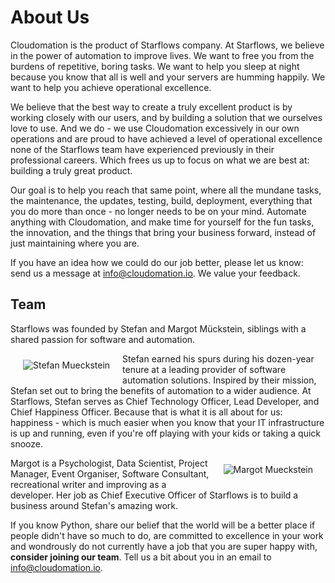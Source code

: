 # About Us

Cloudomation is the product of Starflows company. At Starflows, we believe in the power of automation to improve lives. We want to free you from the burdens of repetitive, boring tasks. We want to help you sleep at night because you know that all is well and your servers are humming happily. We want to help you achieve operational excellence.

We believe that the best way to create a truly excellent product is by working closely with our users, and by building a solution that we ourselves love to use. And we do - we use Cloudomation excessively in our own operations and are proud to have achieved a level of operational excellence none of the Starflows team have experienced previously in their professional careers. Which frees us up to focus on what we are best at: building a truly great product.

Our goal is to help you reach that same point, where all the mundane tasks, the maintenance, the updates, testing, build, deployment, everything that you do more than once - no longer needs to be on your mind. Automate anything with Cloudomation, and make time for yourself for the fun tasks, the innovation, and the things that bring your business forward, instead of just maintaining where you are.

If you have an idea how we could do our job better, please let us know: send us a message at [info@cloudomation.io](mailto:info@cloudomation.io). We value your feedback.

## Team
Starflows was founded by Stefan and Margot Mückstein, siblings with a shared passion for software and automation.

<img src="/sitedata/images/Stefan_kleiner.png" alt="Stefan Mueckstein" class="responsive d-none d-md-block" style="float:left; margin: 10px 20px"/>

Stefan earned his spurs during his dozen-year tenure at a leading provider of software automation solutions. Inspired by their mission, Stefan set out to bring the benefits of automation to a wider audience. At Starflows, Stefan serves as Chief Technology Officer, Lead Developer, and Chief Happiness Officer. Because that is what it is all about for us: happiness - which is much easier when you know that your IT infrastructure is up and running, even if you're off playing with your kids or taking a quick snooze.

<img src="/sitedata/images/Margot_kleiner.png" alt="Margot Mueckstein" class="responsive d-none d-md-block" style="float:right; margin: 10px 20px"/>

Margot is a Psychologist, Data Scientist, Project Manager, Event Organiser, Software Consultant, recreational writer and improving as a developer. Her job as Chief Executive Officer of Starflows is to build a business around Stefan's amazing work.

If you know Python, share our belief that the world will be a better place if people didn't have so much to do, are committed to excellence in your work and wondrously do not currently have a job that you are super happy with, **consider joining our team**. Tell us a bit about you in an email to [info@cloudomation.io](mailto:info@cloudomation.io).
